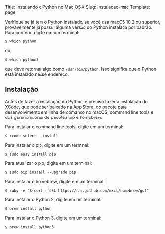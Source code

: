 Title: Instalando o Python no Mac OS X
Slug: instalacao-mac
Template: page

Verifique se já tem o Python instalado, se você usa macOS 10.2 ou superior, provavelmente já possui alguma versão do Python instalada por padrão. Para conferir, digite em um terminal:

    $ which python

ou

    $ which python3

que deve retornar algo como `/usr/bin/python`. Isso significa que o Python está instalado nesse endereço.

## Instalação

Antes de fazer a instalação do Python, é preciso fazer a instalação do XCode, que pode ser baixado na [App Store](https://itunes.apple.com/br/app/xcode/id497799835), do pacote para desenvolvimento em linha de comando no macOS, command line tools e dos gerenciadores de pacotes pip e homebrew.

Para instalar o command line tools, digite em um terminal:

    $ xcode-select --install

Para instalar o pip, digite em um terminal:

    $ sudo easy_install pip

Para atualizar o pip, digite em um terminal:

    $ sudo pip install --upgrade pip

Para instalar o homebrew, digite em um terminal:

    $ ruby -e "$(curl -fsSL https://raw.github.com/mxcl/homebrew/go)"

Para instalar o Python 2, digite em um terminal:

    $ brew install python

Para instalar o Python 3, digite em um terminal:

    $ brew install python3

